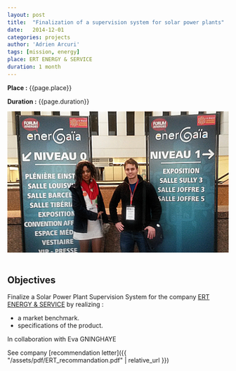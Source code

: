 ```yaml
---
layout: post
title:  "Finalization of a supervision system for solar power plants"
date:   2014-12-01
categories: projects
author: 'Adrien Arcuri'
tags: [mission, energy]
place: ERT ENERGY & SERVICE
duration: 1 month
---
```


**Place :** {{page.place}}

**Duration :** {{page.duration}}


<div class="row text-center">
<img src="/assets/img/mission_m2.jpg" class='responsive'>
</div>
<br>

## Objectives

Finalize a Solar Power Plant Supervision System for the company [ERT ENERGY & SERVICE](http://www.ert-energy.com/) by realizing :
- a market benchmark.
- specifications of the product.

In collaboration with Eva GNINGHAYE

See company [recommendation letter]({{ "/assets/pdf/ERT_recommandation.pdf" | relative_url }})

